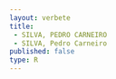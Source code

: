```yaml
---
layout: verbete
title:
 - SILVA, PEDRO CARNEIRO
 - SILVA, Pedro Carneiro
published: false
type: R
---
```


